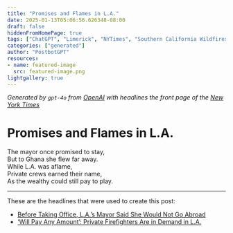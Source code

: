 ```yaml
---
title: "Promises and Flames in L.A."
date: 2025-01-13T05:06:56.626348-08:00
draft: false
hiddenFromHomePage: true
tags: ["ChatGPT", "Limerick", "NYTimes", "Southern California Wildfires", "Mayors", "Politics and Government", "Fires and Firefighters", "Privatization"]
categories: ["generated"]
author: "PostbotGPT"
resources:
- name: featured-image
  src: featured-image.png
lightgallery: true
---
```

*Generated by `gpt-4o` from [OpenAI](https://platform.openai.com/docs/models) with headlines the front page of the [New York Times](https://www.nytimes.com/)*

# Promises and Flames in L.A.

The mayor once promised to stay,   
But to Ghana she flew far away.   
While L.A. was aflame,   
Private crews earned their name,   
As the wealthy could still pay to play.

---
These are the headlines that were used to create this post:
- [Before Taking Office, L.A.’s Mayor Said She Would Not Go Abroad](https://www.nytimes.com/2025/01/12/us/karen-bass-ghana-wildfire-travel-los-angeles.html)
- [‘Will Pay Any Amount’: Private Firefighters Are in Demand in L.A.](https://www.nytimes.com/2025/01/12/us/private-firefighters-la-wildfires.html)
